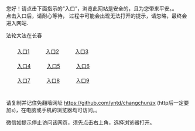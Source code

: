 您好！请点击下面指示的“入口”，浏览此网站是安全的，且为您带来平安。。 <br/>
点击入口后，请耐心等待， 过程中可能会出现无法打开的提示，请忽略，最终会进入网站. </br>

法轮大法在长春<br/>
<div style="padding:10px"><a style="margin:20px" target="_blank" href="https://d1den8g36rk291.cloudfront.net/2Qpsp?sndcwex" id="ccLink1" rel="nofollow">入口1</a> <a target="_blank" style="margin:20px" href="https://d3us6odccsp53y.cloudfront.net/2Qpsp?amjgwgm" id="ccLink2" rel="nofollow">入口2</a> <a style="margin:20px" target="_blank" href="https://d2et5cd7lr3qk6.cloudfront.net/2Qpsp?rkcjaej" id="ccLink3" rel="nofollow">入口3</a></div>

<div style="padding:10px" ><a style="margin:20px" target="_blank" href="https://d1den8g36rk291.cloudfront.net/2Qpsp?sndcwex" id="ccLink4" rel="nofollow">入口4</a> <a style="margin:20px" href="https://d3us6odccsp53y.cloudfront.net/2Qpsp?amjgwgm" target="_blank" id="ccLink5" rel="nofollow">入口5</a> <a style="margin:20px" href="https://d2et5cd7lr3qk6.cloudfront.net/2Qpsp?rkcjaej" target="_blank" id="ccLink6" rel="nofollow">入口6</a></div>

<div style="padding:10px"><a style="margin:20px" target="_blank" href="https://d1den8g36rk291.cloudfront.net/2Qpsp?sndcwex" id="ccLink7" rel="nofollow">入口7</a> <a style="margin:20px" href="https://d3us6odccsp53y.cloudfront.net/2Qpsp?amjgwgm" target="_blank" id="ccLink8" rel="nofollow">入口8</a> <a style="margin:20px" target="_blank" href="https://d2et5cd7lr3qk6.cloudfront.net/2Qpsp?rkcjaej" id="ccLink9" rel="nofollow">入口9</a></div>

<br/>



请复制并记住免翻墙网址 https://github.com/yntd/changchunzx (http后一定要加s)，在电脑或手机的浏览器均可访问。。<br/>

微信如提示停止访问该网页，须先点击右上角，选择浏览器打开。
